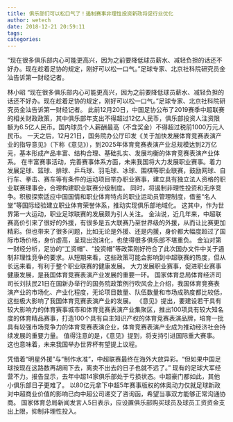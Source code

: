 ```yaml
---
title: 俱乐部们可以松口气了！遏制赛事非理性投资新政将促行业优化
author: wetech
date: 2018-12-21 20:59:11
tags: 
categories: 
---
```

“现在很多俱乐部内心可能更高兴，因为之前要降低球员薪水、减轻负担的话还不好办。现在趁着足协的规定，刚好可以松一口气。”足球专家、北京社科院研究员金汕告诉第一财经记者。
<!-- more -->
林小昭
“现在很多俱乐部内心可能更高兴，因为之前要降低球员薪水、减轻负担的话还不好办。现在趁着足协的规定，刚好可以松一口气。”足球专家、北京社科院研究员金汕告诉第一财经记者。
此前12月20日，中国足协公布了2019赛季中超联赛的相关财政政策，其中俱乐部年支出不得超过12亿人民币，俱乐部投资人注资限额为6.5亿人民币。国内球员个人薪酬最高（不含奖金）不得超过税前1000万元人民币。
一天之后，12月21日，国务院办公厅印发《关于加快发展体育竞赛表演产业的指导意见》（下称《意见》），到2025年体育竞赛表演产业总规模达到2万亿元，基本形成产品丰富、结构合理、基础扎实、发展均衡的体育竞赛表演产业体系。
在丰富赛事活动，完善赛事体系方面，未来我国将大力发展职业赛事。着力发展足球、篮球、排球、乒乓球、羽毛球、冰球、围棋等职业联赛，鼓励网球、自行车、拳击、赛车等有条件的运动项目举办职业赛事，建立具有独立法人资格的职业联赛理事会，合理构建职业联赛分级制度。
同时，将遏制非理性投资和无序竞争。积极探索适应中国国情和职业体育特点的职业运动员管理制度，借鉴“名人堂”等国际经验建立职业体育荣誉体系，推动实现俱乐部地域化。
这其中，作为世界第一大运动，职业足球联赛的发展颇为引人关注。
金汕说，近几年来，中超联赛高价引来了很好的外援，有很多是五大联赛乃至世界级的外援，从而让比赛更加精彩。但也带来了很多问题，比如无论是外援、还是内援，身价都大幅度超过了国际市场价格，身价虚高，呈现出泡沫化，也使得很多俱乐部不堪重负。
金汕对第一财经分析，足协的“工资帽”、“投资帽”等政策刚好符合了此次国办文件中关于遏制非理性竞争的要求。从短期来看，这些政策可能会影响到中超联赛的热度，但从长远来看，有利于整个职业联赛的健康发展。
大力发展职业赛事，促进职业赛事健康发展，是我国体育竞赛表演产业发展的重要一环。
国家体育总局体育经济司司长刘扶民21日在国新办举行的国务院政策例行吹风会上介绍，我国体育竞赛表演产业的市场化、产业化程度，无论项目数量、队伍数量和市场成熟度都比较低，这些极大影响了我国体育竞赛表演产业的发展。
《意见》提出，要建设若干具有较大影响力的体育赛事城市和体育竞赛表演产业集聚区，推出100项具有较大知名度的体育精品赛事，打造100个具有自主知识产权的体育竞赛表演品牌，培育一批具有较强市场竞争力的体育竞赛表演企业，体育竞赛表演产业成为推动经济社会持续发展的重要力量。
值得注意的是，《意见》提到，将支持引进国际重大赛事。
这也意味着，未来我国举办世界杯有望提上议程。
 
 
凭借着“明星外援”与“制作水准”，中超联赛最终在海外大放异彩。“但如果中国足球按现在这路数再胡闹下去，离卖不出去的日子也就不远了。”
现有的足球大军经营不力。报告显示，去年中超14家俱乐部处于亏损状态。中超豪门都如此，其他小俱乐部日子更难了。
以80亿元拿下中超5年赛事版权的体奥动力仅就足球新政对中超商业价值的影响已向中超公司递交了咨询函，希望当事双方能够正常沟通协商。
国家体育总局新闻发言人5日表示，应设置俱乐部购买球员及球员工资资金支出上限，抑制非理性投入。

